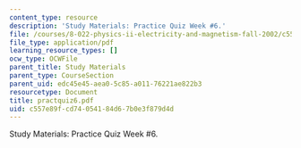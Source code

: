 ```yaml
---
content_type: resource
description: 'Study Materials: Practice Quiz Week #6.'
file: /courses/8-022-physics-ii-electricity-and-magnetism-fall-2002/c557e89fcd74054184d67b0e3f879d4d_practquiz6.pdf
file_type: application/pdf
learning_resource_types: []
ocw_type: OCWFile
parent_title: Study Materials
parent_type: CourseSection
parent_uid: edc45e45-aea0-5c85-a011-76221ae822b3
resourcetype: Document
title: practquiz6.pdf
uid: c557e89f-cd74-0541-84d6-7b0e3f879d4d
---
```

Study Materials: Practice Quiz Week #6.

